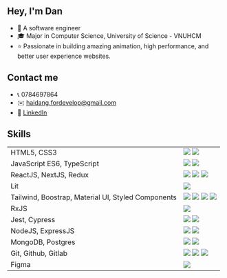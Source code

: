 ## Hey, I'm Dan

- 🏢 A software engineer 
- 🎓 Major in Computer Science, University of Science - VNUHCM
- ⭐ Passionate in building amazing animation, high performance, and better user experience websites.

## Contact me

- 📞 0784697864
- ✉️ haidang.fordevelop@gmail.com
- 🔗 [LinkedIn](https://www.linkedin.com/in/dang-huynh-935786352/)

## Skills

<table align="justify">
  <tr>
    <td>HTML5, CSS3</td>
    <td>
       <a href="https://developer.mozilla.org/en-US/docs/Web/HTML"><img src="https://skillicons.dev/icons?i=html" /></a>
       <a href="https://developer.mozilla.org/en-US/docs/Web/CSS"><img src="https://skillicons.dev/icons?i=css" /></a>
    </td>
  </tr>
  <tr>
    <td>JavaScript ES6, TypeScript</td>
    <td>
       <a href="https://developer.mozilla.org/en-US/docs/Web/JavaScript"><img src="https://skillicons.dev/icons?i=js" /></a>
      <a href="https://www.typescriptlang.org"><img src="https://skillicons.dev/icons?i=ts" /></a>
    </td>
  </tr>
  <tr>
    <td>ReactJS, NextJS, Redux</td>
    <td>
       <a href="https://react.dev"><img src="https://skillicons.dev/icons?i=react" /></a>
       <a href="https://nextjs.org"><img src="https://skillicons.dev/icons?i=nextjs" /></a>
       <a href="https://redux-toolkit.js.org"><img src="https://skillicons.dev/icons?i=redux" /></a>
    </td>
  </tr>
  <tr>
  <tr>
    <td>Lit</td>
    <td>
       <a href="https://react.dev"><img src="https://skillicons.dev/icons?i=lit" /></a>
    </td>
  </tr>
  <tr>
    <td>Tailwind, Boostrap, Material UI, Styled Components  </td>
    <td>
       <a href="https://tailwindcss.com"><img src="https://skillicons.dev/icons?i=tailwind" /></a>
       <a href="https://getbootstrap.com"><img src="https://skillicons.dev/icons?i=bootstrap" /></a>
       <a href="https://getbootstrap.com"><img src="https://skillicons.dev/icons?i=materialui" /></a>
       <a href="https://styled-components.com"><img src="https://skillicons.dev/icons?i=styledcomponents" /></a>
    </td>
  </tr>
  <tr>
    <td>RxJS</td>
    <td>
       <a href="https://rxjs.dev"><img src="https://skillicons.dev/icons?i=reactivex" /></a>
    </td>
  </tr>
  <tr>
    <td>Jest, Cypress</td>
    <td>
       <a href="https://rxjs.dev"><img src="https://skillicons.dev/icons?i=jest" /></a>
       <a href="https://rxjs.dev"><img src="https://skillicons.dev/icons?i=cypress" /></a>
    </td>
  </tr>
  <tr>
    <td>NodeJS, ExpressJS</td>
    <td>
       <a href="https://rxjs.dev"><img src="https://skillicons.dev/icons?i=nodejs" /></a>
       <a href="https://rxjs.dev"><img src="https://skillicons.dev/icons?i=express" /></a>
    </td>
  </tr>
  <tr>
    <td>MongoDB, Postgres</td>
    <td>
       <img src="https://skillicons.dev/icons?i=mongodb" />
<!--        <img src="https://skillicons.dev/icons?i=mysql" /> -->
       <img src="https://skillicons.dev/icons?i=postgres" />
    </td>
  </tr>
  <tr>
    <td>Git, Github, Gitlab</td>
    <td>
       <img src="https://skillicons.dev/icons?i=git" />
       <img src="https://skillicons.dev/icons?i=github" />
       <img src="https://skillicons.dev/icons?i=gitlab" />
    </td>
  </tr>
  <tr>
    <td>Figma</td>
    <td>
       <a href="https://rxjs.dev"><img src="https://skillicons.dev/icons?i=figma" /></a>
    </td>
  </tr>
</table>
